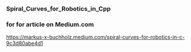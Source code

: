 ### Spiral_Curves_for_Robotics_in_Cpp
### for for article on Medium.com
https://markus-x-buchholz.medium.com/spiral-curves-for-robotics-in-c-9c3d80abe4d1
